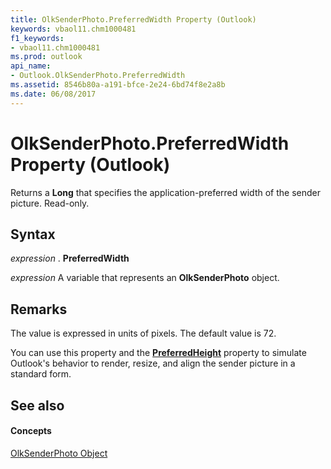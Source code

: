 ```yaml
---
title: OlkSenderPhoto.PreferredWidth Property (Outlook)
keywords: vbaol11.chm1000481
f1_keywords:
- vbaol11.chm1000481
ms.prod: outlook
api_name:
- Outlook.OlkSenderPhoto.PreferredWidth
ms.assetid: 8546b80a-a191-bfce-2e24-6bd74f8e2a8b
ms.date: 06/08/2017
---
```



# OlkSenderPhoto.PreferredWidth Property (Outlook)

Returns a  **Long** that specifies the application-preferred width of the sender picture. Read-only.


## Syntax

 _expression_ . **PreferredWidth**

 _expression_ A variable that represents an **OlkSenderPhoto** object.


## Remarks

The value is expressed in units of pixels. The default value is 72.

 You can use this property and the **[PreferredHeight](Outlook.OlkSenderPhoto.PreferredHeight.md)** property to simulate Outlook's behavior to render, resize, and align the sender picture in a standard form.


## See also


#### Concepts


[OlkSenderPhoto Object](Outlook.OlkSenderPhoto.md)

